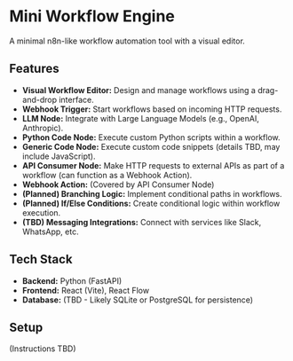 # Mini Workflow Engine

A minimal n8n-like workflow automation tool with a visual editor.

## Features

*   **Visual Workflow Editor:** Design and manage workflows using a drag-and-drop interface.
*   **Webhook Trigger:** Start workflows based on incoming HTTP requests.
*   **LLM Node:** Integrate with Large Language Models (e.g., OpenAI, Anthropic).
*   **Python Code Node:** Execute custom Python scripts within a workflow.
*   **Generic Code Node:** Execute custom code snippets (details TBD, may include JavaScript).
*   **API Consumer Node:** Make HTTP requests to external APIs as part of a workflow (can function as a Webhook Action).
*   **Webhook Action:** (Covered by API Consumer Node)
*   **(Planned) Branching Logic:** Implement conditional paths in workflows.
*   **(Planned) If/Else Conditions:** Create conditional logic within workflow execution.
*   **(TBD) Messaging Integrations:** Connect with services like Slack, WhatsApp, etc.

## Tech Stack

*   **Backend:** Python (FastAPI)
*   **Frontend:** React (Vite), React Flow
*   **Database:** (TBD - Likely SQLite or PostgreSQL for persistence)

## Setup

(Instructions TBD) 